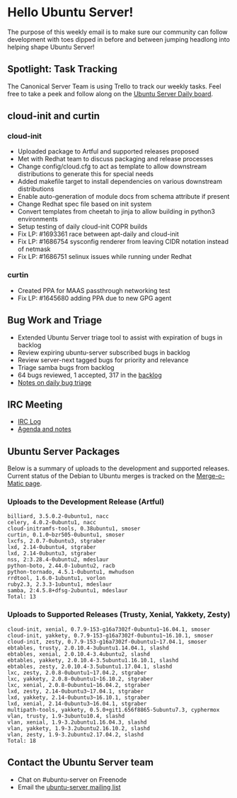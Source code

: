 # Hello Ubuntu Server!
The purpose of this weekly email is to make sure our community can follow
development with toes dipped in before and between jumping headlong into
helping shape Ubuntu Server!

## Spotlight: Task Tracking
The Canonical Server Team is using Trello to track our weekly tasks. Feel free
to take a peek and follow along on the [Ubuntu Server Daily board](https://trello.com/b/U9HhWyT0/ubuntu-server-daily).

## cloud-init and curtin
### cloud-init
- Uploaded package to Artful and supported releases proposed
- Met with Redhat team to discuss packaging and release processes
- Change config/cloud.cfg to act as template to allow downstream distributions to generate this for special needs
- Added makefile target to install dependencies on various downstream distributions
- Enable auto-generation of module docs from schema attribute if present
- Change Redhat spec file based on init system
- Convert templates from cheetah to jinja to allow building in python3 environments
- Setup testing of daily cloud-init COPR builds
- Fix LP: #1693361 race between apt-daily and cloud-init
- Fix LP: #1686754 sysconfig renderer from leaving CIDR notation instead of netmask
- Fix LP: #1686751 selinux issues while running under Redhat

### curtin
- Created PPA for MAAS passthrough networking test
- Fix LP: #1645680 adding PPA due to new GPG agent

## Bug Work and Triage
- Extended Ubuntu Server triage tool to assist with expiration of bugs in backlog
- Review expiring ubuntu-server subscribed bugs in backlog
- Review server-next tagged bugs for priority and relevance
- Triage samba bugs from backlog
- 64 bugs reviewed, 1 accepted, 317 in the [backlog](https://bugs.launchpad.net/~ubuntu-server/+subscribedbugs)
- [Notes on daily bug triage](https://wiki.ubuntu.com/ServerTeam/KnowledgeBase#Bug_Triage)

## IRC Meeting
- [IRC Log](https://ubottu.com/meetingology/logs/ubuntu-meeting/2017/ubuntu-meeting.2017-06-13-16.01.html)
- [Agenda and notes](https://wiki.ubuntu.com/ServerTeam/Meeting)

## Ubuntu Server Packages
Below is a summary of uploads to the development and supported releases. Current status of the Debian to Ubuntu merges is tracked on the [Merge-o-Matic page](https://merges.ubuntu.com/main.html).

### Uploads to the Development Release (Artful)
```
billiard, 3.5.0.2-0ubuntu1, nacc
celery, 4.0.2-0ubuntu1, nacc
cloud-initramfs-tools, 0.38ubuntu1, smoser
curtin, 0.1.0~bzr505-0ubuntu1, smoser
lxcfs, 2.0.7-0ubuntu3, stgraber
lxd, 2.14-0ubuntu4, stgraber
lxd, 2.14-0ubuntu3, stgraber
nss, 2:3.28.4-0ubuntu2, mdeslaur
python-boto, 2.44.0-1ubuntu2, racb
python-tornado, 4.5.1-0ubuntu1, mwhudson
rrdtool, 1.6.0-1ubuntu1, vorlon
ruby2.3, 2.3.3-1ubuntu1, mdeslaur
samba, 2:4.5.8+dfsg-2ubuntu1, mdeslaur
Total: 13
```

### Uploads to Supported Releases (Trusty, Xenial, Yakkety, Zesty)
```
cloud-init, xenial, 0.7.9-153-g16a7302f-0ubuntu1~16.04.1, smoser
cloud-init, yakkety, 0.7.9-153-g16a7302f-0ubuntu1~16.10.1, smoser
cloud-init, zesty, 0.7.9-153-g16a7302f-0ubuntu1~17.04.1, smoser
ebtables, trusty, 2.0.10.4-3ubuntu1.14.04.1, slashd
ebtables, xenial, 2.0.10.4-3.4ubuntu2, slashd
ebtables, yakkety, 2.0.10.4-3.5ubuntu1.16.10.1, slashd
ebtables, zesty, 2.0.10.4-3.5ubuntu1.17.04.1, slashd
lxc, zesty, 2.0.8-0ubuntu1~17.04.2, stgraber
lxc, yakkety, 2.0.8-0ubuntu1~16.10.2, stgraber
lxc, xenial, 2.0.8-0ubuntu1~16.04.2, stgraber
lxd, zesty, 2.14-0ubuntu3~17.04.1, stgraber
lxd, yakkety, 2.14-0ubuntu3~16.10.1, stgraber
lxd, xenial, 2.14-0ubuntu3~16.04.1, stgraber
multipath-tools, yakkety, 0.5.0+git1.656f8865-5ubuntu7.3, cyphermox
vlan, trusty, 1.9-3ubuntu10.4, slashd
vlan, xenial, 1.9-3.2ubuntu1.16.04.3, slashd
vlan, yakkety, 1.9-3.2ubuntu2.16.10.2, slashd
vlan, zesty, 1.9-3.2ubuntu2.17.04.2, slashd
Total: 18
```

## Contact the Ubuntu Server team
* Chat on #ubuntu-server on Freenode
* Email the [ubuntu-server mailing list](https://lists.ubuntu.com/mailman/listinfo/ubuntu-server)
